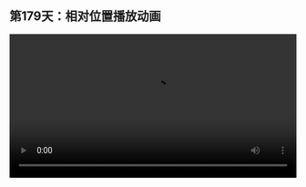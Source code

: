 ## 第179天：相对位置播放动画

<video width="100%" controls controlslist="nodownload nofullscreen noremoteplayback" disablePictureInPicture>
  <source src="https://api.keepwork.com/ts-storage/siteFiles/20255/raw#1622552692678session179 相对位置播放动画.webm" type="video/webm">
  <source src="https://api.keepwork.com/ts-storage/siteFiles/20256/raw#1622552700705session179 相对位置播放动画_small.mp4" type="video/mp4" />
   
  你的浏览器不支持播放
</video>

<style>
video::-webkit-media-controls-fullscreen-button {
    display: none;
}
</style>
### 字幕

在左侧的电影方块中，我们录制了一段人物动画：
人物向前走跳两下。
我们打开右侧的代码方块。
这里我写了一段代码。
当人物被点击时，人物会先旋转90度，再播放从0到3000毫秒的电影方块中的动画。
我们点击运行。
点击这个人物。
可以看到，他右转了90度，向前跳跃了两次。
再点击人物，又右转90度并向前跳跃。
再次点击，继续右转并向前跳跃。
**也就是人物每一次执行播放命令Play时，**
**都是相对于人物当前的位置和朝向，来播放电影方块中的动画的。**
假如我们希望每次点击人物时，人物总是相对于电影方块中的绝对位置来播放，应该如何做呢？
我们到**数据**项下，找到**设置角色的相对位置播放**。
我们把它拖过来，将后面第二个值改为**false假**。
**也就是不使用相对位置播放，而使用电影方块中的绝对位置播放。**
此时我们再点击运行，点击这个人物。
再点击一次。
可以看到，每次点击后，人物都是相对于电影方块中的绝对位置，
也就是这个固定的位置来播放人物动画的。

### 动手练习